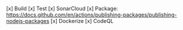 [x] Build
[x] Test
[x] SonarCloud
[x] Package: https://docs.github.com/en/actions/publishing-packages/publishing-nodejs-packages
[x] Dockerize
[x] CodeQL

